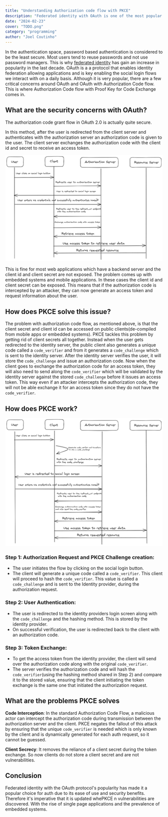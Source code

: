 ```yaml
---
title: "Understanding Authorization code flow with PKCE"
description: "Federated identity with OAuth is one of the most popular methods of implementing authentication. It lowers sign-up friction and is more secure than other auth methods like email-password based authentication."
date: "2024-02-23"
cover: "TODO.png"
category: "programming"
author: "Joel Coutinho"
---
```


In the authentication space, password based authentication is considered to be the least secure. Most users tend to reuse passwords and not use password managers. This is why [federated identity](https://en.wikipedia.org/wiki/Federated_identity) has gain an increase in popularity in the last decade. OAuth is a a protocol that enables identity federation allowing applications and is key enabling the social login flows we interact with on a daily basis. Although it is very popular, there are a few critical concerns around OAuth and OAuth with Authorization Code flow. This is where Authorization Code flow with Proof Key for Code Exchange comes in.


## What are the security concerns with OAuth?

The authorization code grant flow in OAuth 2.0 is actually quite secure.

In this method, after the user is redirected from the client server and authenticates with the authorization server an authorization code is given to the user. The client server exchanges the authorization code with the client id and secret to receive an access token.

![Authorization code flow](./oauth-authorization-code-flow.png)

This is fine for most web applications which have a backend server and the client id and client secret are not exposed. The problem comes up with embedded systems and mobile applications. In these cases the client id and client secret can be exposed. This means that if the authorization code is intercepted by an attacker, they can now generate an access token and request information about the user.

## How does PKCE solve this issue?

The problem with authorization code flow, as mentioned above, is that the client secret and client id can be accessed on public clients(de-compiled from mobile apps or embedded systems). PKCE tackles this problem by getting rid of client secrets all together. Instead when the user gets redirected to the identity server, the public client also generates a unique code called a `code_verifier` and from it generates a `code_challenge` which is sent to the identity server. After the identity server verifies the user, it will store the `code_challenge` and issue an authorization code. Now when the client goes to exchange the authorization code for an access token, they will also need to send along the `code_verifier` which will be validated by the identity server against the stored `code_challenge` before it issues an access token. This way even if an attacker intercepts the authorization code, they will not be able exchange it for an access token since they do not have the `code_verifier`.


## How does PKCE work?

![Authorization code flow with PKCE](./pkce_flow.png)

### Step 1: Authorization Request and PKCE Challenge creation:

- The user initiates the flow by clicking on the social login button.
- The client will generate a unique code called a `code_verifier`. This client will proceed to hash the `code_verifier`. This value is called a `code_challenge` and is sent to the Identity provider, during the authorization request.
 
### Step 2: User Authentication:

- The user is redirected to the identity providers login screen along with the `code_challenge` and the hashing method. This is stored by the identity provider.
- On successful verification, the user is redirected back to the client with an authorization code.

### Step 3: Token Exchange:
- To get the access token from the identity provider, the client will send over the authorization code along with the original `code_verifier`.
- The server verifies the authorization code and will hash the `code_verifier`(using the hashing method shared in Step 2) and compare it to the stored value, ensuring that the client initiating the token exchange is the same one that initiated the authorization request.

## What are the problems PKCE solves

**Code Interception**: In the standard Authorization Code Flow, a malicious actor can intercept the authorization code during transmission between the authorization server and the client. PKCE negates the fallout of this attack by ensuring that the unique `code_verifier` is needed which is only known by the client and is dynamically generated for each auth request, so it cannot be guessed.

**Client Secrecy**: It removes the reliance of a client secret during the token exchange. So now clients do not store a client secret and are not vulnerabilities.

## Conclusion
 
Federated identity with the OAuth protocol's popularity has made it a popular choice for auth due to its ease of use and security benefits. Therefore it's imperative that it is updated whePKCE n vulnerabilities are discovered. With the rise of single page applications and the prevalence of embedded systems.